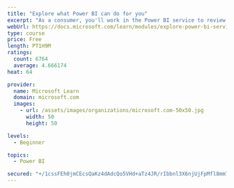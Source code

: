 ```yaml
---
title: "Explore what Power BI can do for you"
excerpt: "As a consumer, you'll work in the Power BI service to review and interact with content that has been shared with you. This module provides the foundational information that you need to work effectively in the Power BI service."
webUrl: https://docs.microsoft.com/learn/modules/explore-power-bi-service/
type: course
price: Free
length: PT1H9M
ratings:
  count: 6764
  average: 4.666174
heat: 64

provider:
  name: Microsoft Learn
  domain: microsoft.com
  images:
    - url: /assets/images/organizations/microsoft.com-50x50.jpg
      width: 50
      height: 50

levels:
  - Beginner

topics:
  - Power BI

secured: "+/1cssFEh0jmCEcsQaKz4dAdcQo5VHd+aTz4JR/rIbbnl3X6njUjFpMfl8mm7K6/2OCN4nuoNKrvyrRC6p9c7geGzZouaIHAZ0e+v9o6ePLbRej4J7lDvg5ZugSXUm2ls+3PxYLVXMD9S3V2TX9w10hIKjWPF1uyEhJ5C1s7xoXhk1Bi7YGlpaM+e5CeiOqEL2jTCsZyV2pS+8tmcANjJSgP1lJp8L+ApsI7EFet4/9oZGHevQi7thGHwECdX7KPVqDappHAPE2yLAkbcpDJeAmYQjZTgMoBKZwRb1YFOanu+liO0bhrVGg9NqccAiu1ZJeq80axRJEcHLInD1t/flSzE1wYXDlx7Tbq5fPk70fBRDgBI5mebW4DtffUDVzU5MkstYWOxmyGrOJ0s1420kBg50HeGdJ4q1yLyNdcihk=;eUgIAnX24WHNf4vprk3Acw=="
---
```


